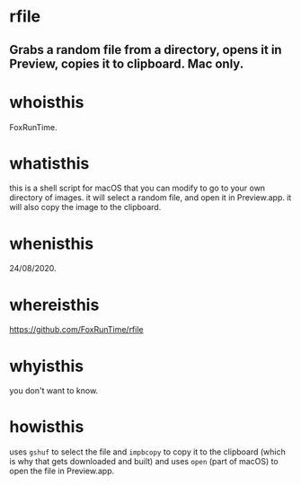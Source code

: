 # rfile
Grabs a random file from a directory, opens it in Preview, copies it to clipboard. Mac only.
---

# whoisthis
FoxRunTime.

# whatisthis
this is a shell script for macOS that you can modify to go to your own directory of images. it will select a random file, and open it in Preview.app.
it will also copy the image to the clipboard.

# whenisthis
24/08/2020.

# whereisthis
https://github.com/FoxRunTime/rfile

# whyisthis
you don't want to know.

# howisthis
uses `gshuf` to select the file and `impbcopy` to copy it to the clipboard (which is why that gets downloaded and built) and uses `open` (part of macOS) to open the file in Preview.app.
